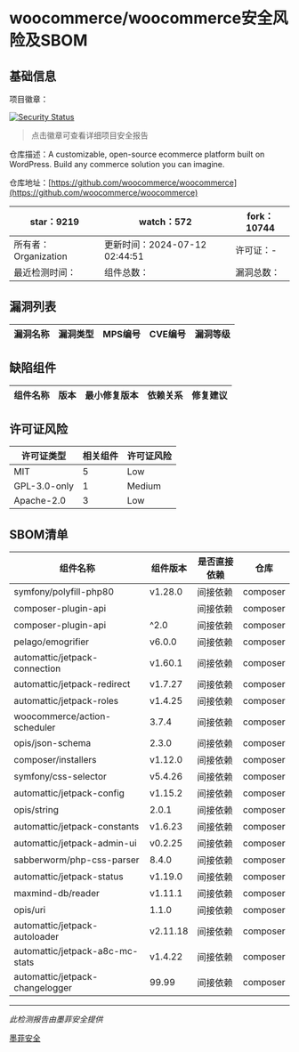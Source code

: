 # woocommerce/woocommerce安全风险及SBOM

## 基础信息

项目徽章：

[![Security Status](https://www.murphysec.com/platform3/v31/badge/1811475083784732672.svg)](https://www.murphysec.com/console/report/1694416112174133248/1811475083784732672)

> 点击徽章可查看详细项目安全报告

仓库描述：A customizable, open-source ecommerce platform built on WordPress. Build any commerce solution you can imagine.

仓库地址：[https://github.com/woocommerce/woocommerce](https://github.com/woocommerce/woocommerce)

| star：9219 | watch：572 | fork：10744 |
| ----------- | -------------- | ------------ |
| 所有者：Organization | 更新时间：2024-07-12 02:44:51 | 许可证：- |
| 最近检测时间： | 组件总数： | 漏洞总数： |




## 漏洞列表

| 漏洞名称 | 漏洞类型 | MPS编号 | CVE编号 | 漏洞等级 |
| ------- | ------ | ------- | ------ | ----- |





## 缺陷组件

| 组件名称 | 版本 | 最小修复版本 | 依赖关系 | 修复建议 |
| -------- | ---- | ------------ | -------- | -------- |





## 许可证风险

| 许可证类型 | 相关组件 | 许可证风险 |
| ---------- | -------- | ---------- |
|MIT|5|Low|
|GPL-3.0-only|1|Medium|
|Apache-2.0|3|Low|




## SBOM清单

| 组件名称 | 组件版本 | 是否直接依赖 | 仓库 |
| -------- | -------- | ------------ | ---- |
|symfony/polyfill-php80|v1.28.0|间接依赖|composer|
|composer-plugin-api||间接依赖|composer|
|composer-plugin-api|^2.0|间接依赖|composer|
|pelago/emogrifier|v6.0.0|间接依赖|composer|
|automattic/jetpack-connection|v1.60.1|间接依赖|composer|
|automattic/jetpack-redirect|v1.7.27|间接依赖|composer|
|automattic/jetpack-roles|v1.4.25|间接依赖|composer|
|woocommerce/action-scheduler|3.7.4|间接依赖|composer|
|opis/json-schema|2.3.0|间接依赖|composer|
|composer/installers|v1.12.0|间接依赖|composer|
|symfony/css-selector|v5.4.26|间接依赖|composer|
|automattic/jetpack-config|v1.15.2|间接依赖|composer|
|opis/string|2.0.1|间接依赖|composer|
|automattic/jetpack-constants|v1.6.23|间接依赖|composer|
|automattic/jetpack-admin-ui|v0.2.25|间接依赖|composer|
|sabberworm/php-css-parser|8.4.0|间接依赖|composer|
|automattic/jetpack-status|v1.19.0|间接依赖|composer|
|maxmind-db/reader|v1.11.1|间接依赖|composer|
|opis/uri|1.1.0|间接依赖|composer|
|automattic/jetpack-autoloader|v2.11.18|间接依赖|composer|
|automattic/jetpack-a8c-mc-stats|v1.4.22|间接依赖|composer|
|automattic/jetpack-changelogger|99.99|间接依赖|composer|


------

*此检测报告由墨菲安全提供*

[墨菲安全](www.murphysec.com)